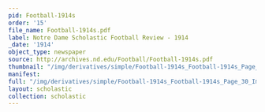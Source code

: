 ```yaml
---
pid: Football-1914s
order: '15'
file_name: Football-1914s.pdf
label: Notre Dame Scholastic Football Review - 1914
_date: '1914'
object_type: newspaper
source: http://archives.nd.edu/Football/Football-1914s.pdf
thumbnail: "/img/derivatives/simple/Football-1914s_Football-1914s_Page_30_Image_0001/thumbnail.jpg"
manifest:
full: "/img/derivatives/simple/Football-1914s_Football-1914s_Page_30_Image_0001/fullwidth.jpg"
layout: scholastic
collection: scholastic
---
```

